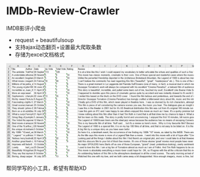 # IMDb-Review-Crawler
IMDB影评小爬虫

- request + beautifulsoup
- 支持ajax动态翻页+设置最大爬取条数
- 存储为excel文档格式

![dataset](https://github.com/Stan7s/IMDb-Review-Crawler/blob/master/dataset.png)

帮同学写的小工具，希望有帮助XD
